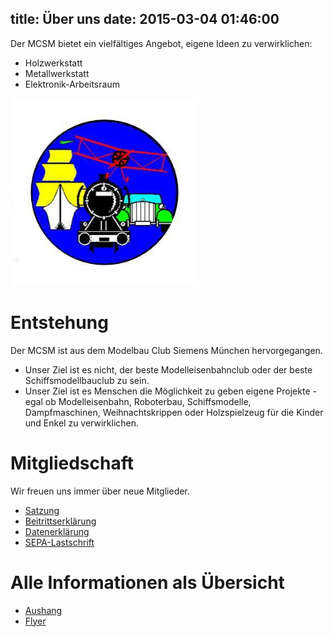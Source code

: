 title: Über uns
date: 2015-03-04 01:46:00
---

Der MCSM bietet ein vielf&auml;ltiges Angebot, eigene Ideen zu verwirklichen:

* Holzwerkstatt
* Metallwerkstatt
* Elektronik-Arbeitsraum

<img src="Logo.jpg" width="300" height="300" />


# Entstehung

Der MCSM ist aus dem Modelbau Club Siemens M&uuml;nchen hervorgegangen.

* Unser Ziel ist es nicht, der beste Modelleisenbahnclub oder der beste Schiffsmodellbauclub zu sein. 
* Unser Ziel ist es Menschen die M&ouml;glichkeit zu geben eigene Projekte - egal ob Modelleisenbahn, Roboterbau, Schiffsmodelle, Dampfmaschinen, Weihnachtskrippen oder Holzspielzeug f&uuml;r die Kinder und Enkel zu verwirklichen.


# Mitgliedschaft
Wir freuen uns immer &uuml;ber neue Mitglieder.

* [Satzung](Satzung.pdf)
* [Beitrittserkl&auml;rung](Beitrittserklaerung.pdf)
* [Datenerkl&auml;rung](Datenerklaerung.pdf)
* [SEPA-Lastschrift](SEPA-Lastschrift.pdf)

# Alle Informationen als &Uuml;bersicht

* [Aushang](Aushang.pdf)
* [Flyer](Flyer.pdf)

